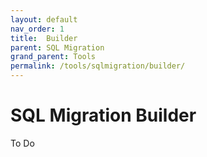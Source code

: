 ```yaml
---
layout: default
nav_order: 1
title:  Builder
parent: SQL Migration
grand_parent: Tools
permalink: /tools/sqlmigration/builder/
---
```


# SQL Migration Builder

To Do